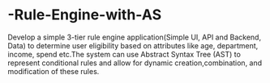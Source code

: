# -Rule-Engine-with-AS
Develop a simple 3-tier rule engine application(Simple UI, API and Backend, Data) to determine  user eligibility based on attributes like age, department, income, spend etc.The system can use  Abstract Syntax Tree (AST) to represent conditional rules and allow for dynamic  creation,combination, and modification of these rules.

